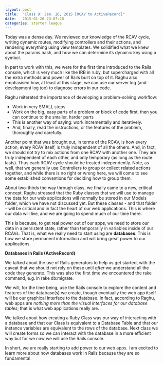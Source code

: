 ```yaml
---
layout: post
title:  "Class 9: Jan. 26, 2015 [RCAV to ActiveRecord]"
date:   2015-01-26 23:07:28
categories: starter league
---
```


Today was a dense day. We reviewed our knowledge of the RCAV cycle, writing dynamic routes, modifying controllers and their actions, and rendering everything using view templates. We solidified what we knew about the params hash, and how we can determine its dynamic key using a symbol.

In part to work with this, we were for the first time introduced to the Rails console, which is very much like the IRB in ruby, but supercharged with all the extra methods and power of Rails built on top of it. Raghu also emphasised how, at least at this stage, we can use our server log (and development log too) to diagnose errors in our code.

Raghu reiterated the importance of developing a problem-solving workflow:
<ul>
    <li>Work in very SMALL steps</li>
    <li>Work on the big, easy parts of a problem or block of code first, then you can continue to the smaller, harder parts</li>
    <li>This is another way of saying: work incrementally and iteratively.</li>
    <li>And, finally, read the instructions, or the features of the problem, thoroughly and carefully.</li>
</ul>

Another point that was brought out, in terms of the RCAV, is how every action, every RCAV itself, is truly independent of all the others. And, in fact, we should not try to mix actions from one RCAV with another one. They are truly independent of each other, and only temporary (as long as the route lasts). Thus each RCAV cycle should be treated independently. Note, as well, that we generally use Controllers to group or collect related actions together, and while there is no right or wrong here, we will come to see some established conventions for deciding how to group them.

About two-thirds the way through class, we finally came to a new, critical concept. Raghu stressed that the Ruby classes that we will use to manage the data for our web applications will normally be stored in our Models folder, which we have not discussed yet. But these classes - and that folder - will be critical and in fact the heart of our web applications. This is where our data will live, and we are going to spend much of our time there.

This is because, to get real power out of our apps, we need to store our data in a persistent state, rather than temporarily in variables inside of our RCAVs. That is, what we really need to start using are <strong>databases</strong>. This is how we store permanent information and will bring great power to our applications.

<strong>Databases in Rails (ActiveRecord)</strong>

We talked about the use of Rails generators to help us get started, with the caveat that we should not rely on these until *after* we understand all the code they generate. This was also the first time we encountered the rake command, e.g. in rake db:migrate.

We will, for the time being, use the Rails console to explore the content and features of the database(s) we create, though eventually the web app itself will be our graphical interface to the database. In fact, according to Raghu, web apps are <em>nothing more than the visual interfaces for our database tables</em>; that is what web applications really are.

We talked about how creating a Ruby Class was our way of interacting with a database and that our Class is equivalent to a Database Table and that our instance variables are equivalent to the rows of the database. Next class we will create forms so we can interact with the database in a more efficient way but for we now we will use the Rails console.

In short, we are really starting to add power to our web apps. I am excited to learn more about how databases work in Rails because they are so fundamental.
